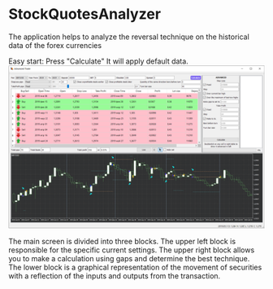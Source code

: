 # StockQuotesAnalyzer

The application helps to analyze the reversal technique on the historical data of the forex currencies

Easy start: Press "Calculate"
It will apply default data.
![preview](./ReadmeDoc/StockQuotesAnalyzer_mainPage.png)


The main screen is divided into three blocks.
The upper left block is responsible for the specific current settings. 
The upper right block allows you to make a calculation using gaps and determine the best technique.
The lower block is a graphical representation of the movement of securities with a reflection of the inputs and outputs from the transaction.
